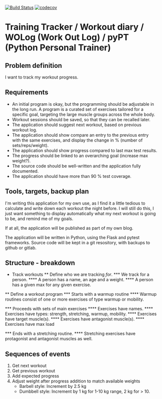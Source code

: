 [![Build Status](https://travis-ci.org/wowsuchnamaste/training-tracker.svg?branch=development)](https://travis-ci.org/wowsuchnamaste/training-tracker)
[![codecov](https://codecov.io/gh/wowsuchnamaste/training-tracker/branch/development/graph/badge.svg)](https://codecov.io/gh/wowsuchnamaste/training-tracker)

# Training Tracker / Workout diary / WOLog (Work Out Log) / pyPT (Python Personal Trainer)

## Problem definition
I want to track my workout progress.

## Requirements
* An initial program is okay, but the programming should be adjustable
  in the long run. A program is a curated set of exercises tailored for a
  specific goal, targeting the large muscle groups across the whole body.
* Workout sessions should be saved, so that they can be recalled later.
* The application should suggest next workout, based on previous workout log.
* The application should show compare an entry to the previous entry with the
  same exercises, and display the change in % (number of sets/reps/weight).
* The application should show progress compared to last max test results.
* The progress should be linked to an overarching goal (increase max weight?).
* The source code should be well-written and the application fully documented.
* The application should have more than 90 % test coverage.

## Tools, targets, backup plan
I'm writing this application for my own use, as I find it a little tedious to
calculate and write down each workout the night before. I will still do this,
I just want something to display automatically what my next workout is going to
be, and remind me of my goals.

If at all, the application will be published as part of my own blog. 

The application will be written in Python, using the Flask and pytest frameworks.
Source code will be kept in a git resository, with backups to github or gitlab.

## Structure - breakdown
* Track workouts
** Define who we are tracking _for_.
*** We track for a person.
**** A person has a name, an age and a weight.
**** A person has a given max for any given exercise.

** Define a workout program
*** Starts with a warmup routine
**** Warmup routines consist of one or more exercises of type warmup or mobility.

*** Proceeds with sets of main exercises
**** Exercises have names.
**** Exercises have types: strength, stretching, warmup, mobility.
**** Exercises have target muscle(s).
**** Exercises have antagonist muscle(s).
**** Exercises have max load

*** Ends with a stretching routine.
**** Stretching exercises have protagonist and antagonist muscles as well.

## Sequences of events
1. Get next workout
  1. Get previous workout
  1. Add expected progress
  1. Adjust weight after progress addition to match available weights
     - Barbell style: Increment by 2.5 kg
     - Dumbbell style: Increment by 1 kg for 1-10 kg range, 2 kg for > 10.
